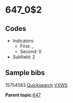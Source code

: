 # 647\_0$2

## Codes

-   Indicators
    -   First: \_
    -   Second: 0
-   Subfield: 2

## Sample bibs

15754583 [Quicksearch](https://search.library.yale.edu/catalog/15754583) [VXWS](http://prodorbis.library.yale.edu:7014/vxws/GetHoldingsService?bibId=15754583)

**Parent topic:**[647](../../tags/647/647.md)

